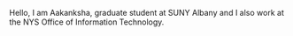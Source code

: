 Hello, I am Aakanksha,  graduate student at SUNY Albany and I also work at the NYS Office of Information Technology. 

<!---
Aakanksha-Rangdal/Aakanksha-Rangdal is a ✨ special ✨ repository because its `README.md` (this file) appears on your GitHub profile.
You can click the Preview link to take a look at your changes.
--->
